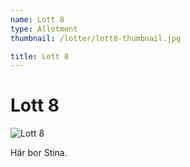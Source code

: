 ```yaml
---
name: Lott 8
type: Allotment
thumbnail: /lotter/lott8-thumbnail.jpg

title: Lott 8
---
```

# Lott 8

![Lott 8](/lotter/lott8.jpg#left)

Här bor Stina.
